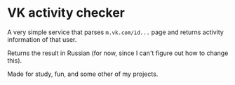 # VK activity checker
A very simple service that parses `m.vk.com/id...` page and returns activity information of that user.

Returns the result in Russian (for now, since I can't figure out how to change this).

Made for study, fun, and some other of my projects.
